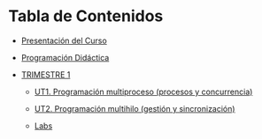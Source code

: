 # Tabla de Contenidos

- [Presentación del Curso](README.md)
- [Programación Didáctica](Programaciones.md)
- [TRIMESTRE 1](TRIMESTRE%201/README.md)

  - [UT1. Programación multiproceso (procesos y concurrencia)](<TRIMESTRE%201/UT1.%20Programación%20multiproceso%20(procesos%20y%20concurrencia)/UT1.md>)

  - [UT2. Programación multihilo (gestión y sincronización)](<TRIMESTRE%201/UT2.%20Programación%20multihilo%20(gestión%20y%20sincronización)/UT2.md>)

  - [Labs](TRIMESTRE%201/Labs/Labs.md)
